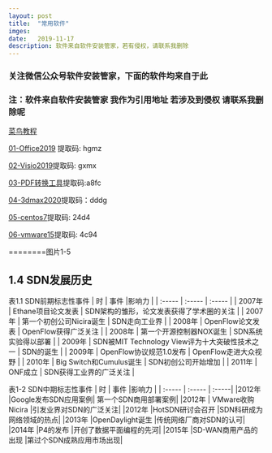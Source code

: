 ```yaml
---
layout: post
title:  "常用软件"
imges: 
date:   2019-11-17 
description: 软件来自软件安装管家，若有侵权，请联系我删除
---
```


### 关注微信公众号软件安装管家，下面的软件均来自于此 
### 注：软件来自软件安装管家 我作为引用地址 若涉及到侵权 请联系我删除呢
[菜鸟教程](https://www.runoob.com)

[01-Office2019](https://pan.baidu.com/s/10Ih_uUDiRmuJDwe4I0HF5w) 提取码: hgmz

[02-Visio2019](https://pan.baidu.com/s/12Zd8zX_hostaz-SHdSZGcw )提取码: gxmx

[03-PDF转换工具](https://pan.baidu.com/s/12Zd8zX_hostaz-SHdSZGcw)提取码:a8fc

[04-3dmax2020](https://pan.baidu.com/s/1MPYeYrbao9h2hGXS7m7zuA)提取码：dddg

[05-centos7](https://pan.baidu.com/s/1HLbQrE5M2UW1S7KFBuFLZQ )提取码: 24d4

[06-vmware15](https://pan.baidu.com/s/16_JlJ31R6wR8ja_f7o9kNw)提取码: 4c94 

========图片1-5

## 1.4 SDN发展历史

表1.1 SDN前期标志性事件
|  时     | 事件                                            |影响力                          |
| :-----  | :-----                                          | :-----                        |
| 2007年  | Ethane项目论文发表 | SDN架构的雏形，论文发表获得了学术圈的关注 |
| 2007年  | 第一个初创公司Nicira诞生  |  SDN走向工业界   |
| 2008年  | OpenFlow论文发表   |   OpenFIow获得广泛关注  |
| 2008年  | 第一个开源控制器NOX诞生 |  SDN系统实验得以部署   |
| 2009年  | SDN被MIT Technology View评为十大突破性技术之一 |   SDN的诞生  |
| 2009年  | OpenFlow协议规范1.0发布 |  OpenFlow走进大众视野   |
| 2010年  | Big Switch和Cumulus诞生 |  SDN初创公司开始增加   |
| 2011年  | ONF成立 |  SDN获得工业界的广泛关注   |



表1-2 SDN中期标志性事件
|  时    | 事件                           |影响力                          |
| :----- | :-----  | :-----|
|2012年	 |Google发布SDN应用案例|	第一个SDN商用部署案例|
|2012年  | VMware收购Nicira	|引发业界对SDN的广泛关注|
|2012年	 |HotSDN研讨会召开	|SDN科研成为网络领域的热点|
|2013年	 |OpenDaylight诞生	|传统网络厂商对SDN的认可|
|2014年  |P4的发布	|开创了数据平面编程的先河|
|2015年	 |SD-WAN商用产品的出现	|第过个SDN成熟应用市场出现|

